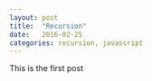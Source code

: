 ```yaml
---
layout: post
title:  "Recursion"
date:   2016-02-25
categories: recursion, javascript
---
```

This is the first post